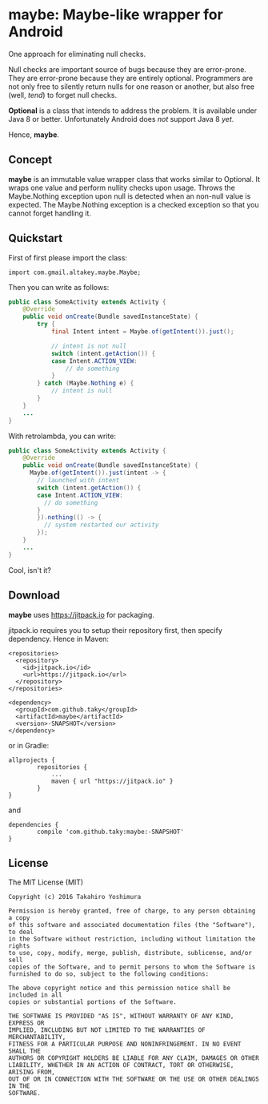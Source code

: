 # maybe: Maybe-like wrapper for Android

One approach for eliminating null checks.

Null checks are important source of bugs because they are error-prone.  They are error-prone because they are entirely optional.  Programmers are not only free to silently return nulls for one reason or another, but also free (well, _tend_) to forget null checks.

**Optional** is a class that intends to address the problem.  It is available under Java 8 or better.  Unfortunately Android does _not_ support Java 8 _yet_.

Hence, **maybe**.

## Concept

**maybe** is an immutable value wrapper class that works similar to Optional.  It wraps one value and perform nullity checks upon usage.  Throws the Maybe.Nothing exception upon null is detected when an non-null value is expected.  The Maybe.Nothing exception is a checked exception so that you cannot forget handling it.

## Quickstart

First of first please import the class:

```
import com.gmail.altakey.maybe.Maybe;
```

Then you can write as follows:

```java
public class SomeActivity extends Activity {
    @Override
    public void onCreate(Bundle savedInstanceState) {
        try {
            final Intent intent = Maybe.of(getIntent()).just();

            // intent is not null
            switch (intent.getAction()) {
            case Intent.ACTION_VIEW:
                // do something
            }
        } catch (Maybe.Nothing e) {
            // intent is null   
        }
    }
    ...
}   
```

With retrolambda, you can write:

```java
public class SomeActivity extends Activity {
    @Override
    public void onCreate(Bundle savedInstanceState) {
      Maybe.of(getIntent()).just(intent -> {
        // launched with intent
        switch (intent.getAction()) {
        case Intent.ACTION_VIEW:
          // do something
        }
        }).nothing(() -> {
          // system restarted our activity
        });
    }
    ...
}
```

Cool, isn't it?

## Download

**maybe** uses https://jitpack.io for packaging.

jitpack.io requires you to setup their repository first, then specify dependency.  Hence in Maven:

```
<repositories>
  <repository>
    <id>jitpack.io</id>
    <url>https://jitpack.io</url>
  </repository>
</repositories>
  
<dependency>
  <groupId>com.github.taky</groupId>
  <artifactId>maybe</artifactId>
  <version>-SNAPSHOT</version>
</dependency>
```

or in Gradle:
```
allprojects {
        repositories {
            ...
            maven { url "https://jitpack.io" }
        }
}
```
and 
```
dependencies {
        compile 'com.github.taky:maybe:-SNAPSHOT'
}
```

## License

The MIT License (MIT)

```
Copyright (c) 2016 Takahiro Yoshimura

Permission is hereby granted, free of charge, to any person obtaining a copy
of this software and associated documentation files (the "Software"), to deal
in the Software without restriction, including without limitation the rights
to use, copy, modify, merge, publish, distribute, sublicense, and/or sell
copies of the Software, and to permit persons to whom the Software is
furnished to do so, subject to the following conditions:

The above copyright notice and this permission notice shall be included in all
copies or substantial portions of the Software.

THE SOFTWARE IS PROVIDED "AS IS", WITHOUT WARRANTY OF ANY KIND, EXPRESS OR
IMPLIED, INCLUDING BUT NOT LIMITED TO THE WARRANTIES OF MERCHANTABILITY,
FITNESS FOR A PARTICULAR PURPOSE AND NONINFRINGEMENT. IN NO EVENT SHALL THE
AUTHORS OR COPYRIGHT HOLDERS BE LIABLE FOR ANY CLAIM, DAMAGES OR OTHER
LIABILITY, WHETHER IN AN ACTION OF CONTRACT, TORT OR OTHERWISE, ARISING FROM,
OUT OF OR IN CONNECTION WITH THE SOFTWARE OR THE USE OR OTHER DEALINGS IN THE
SOFTWARE.
```
